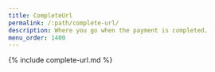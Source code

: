 ```yaml
---
title: CompleteUrl
permalink: /:path/complete-url/
description: Where you go when the payment is completed.
menu_order: 1400
---
```


{% include complete-url.md %}
